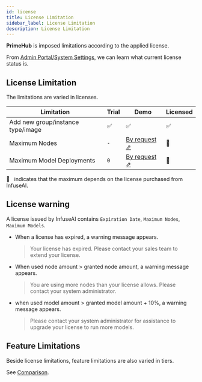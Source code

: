 ```yaml
---
id: license
title: License Limitation
sidebar_label: License Limitation
description: License Limitation 
---
```



**PrimeHub** is imposed limitations according to the applied license.

From [Admin Portal/System Settings](guide_manual/admin-system), we can learn what current license status is.

## License Limitation

The limitations are varied in licenses.

| Limitation |  Trial | Demo | Licensed |
|----------|-----------|------|---------|
| Add new group/instance type/image|✅️ |✅️ | ✅️ |
| Maximum Nodes|`-`| [By request &neArr;](https://docs.google.com/forms/d/e/1FAIpQLSe_Z8JfIbYnvhOampGN_XXle4d3GVX04E8evnNI_Py3abth-A/viewform) |🌟|
| Maximum Model Deployments|`0`|[By request &neArr;](https://docs.google.com/forms/d/e/1FAIpQLSe_Z8JfIbYnvhOampGN_XXle4d3GVX04E8evnNI_Py3abth-A/viewform)  |🌟|


🌟  &NonBreakingSpace; indicates that the maximum depends on the license purchased from InfuseAI.

## License warning

A license issued by InfuseAI contains `Expiration Date`, `Maximum Nodes`, `Maximum Models`.

+ When a license has expired, a warning message appears.

  >Your license has expired. Please contact your sales team to extend your license.

+ When used node amount > granted node amount, a warning message appears.

  > You are using more nodes than your license allows. Please contact your system administrator.

+ when used model amount > granted model amount + 10%, a warning message appears.

  >Please contact your system administrator for assistance to upgrade your license to run more models.

## Feature Limitations

Beside license limitations, feature limitations are also varied in tiers.

See [Comparison](comparison).
